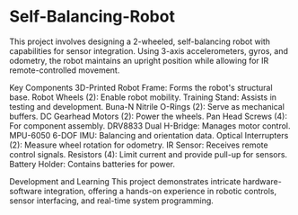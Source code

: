 # Self-Balancing-Robot
This project involves designing a 2-wheeled, self-balancing robot with capabilities for sensor integration. Using 3-axis accelerometers, gyros, and odometry, the robot maintains an upright position while allowing for IR remote-controlled movement.

Key Components
3D-Printed Robot Frame: Forms the robot's structural base.
Robot Wheels (2): Enable robot mobility.
Training Stand: Assists in testing and development.
Buna-N Nitrile O-Rings (2): Serve as mechanical buffers.
DC Gearhead Motors (2): Power the wheels.
Pan Head Screws (4): For component assembly.
DRV8833 Dual H-Bridge: Manages motor control.
MPU-6050 6-DOF IMU: Balancing and orientation data.
Optical Interrupters (2): Measure wheel rotation for odometry.
IR Sensor: Receives remote control signals.
Resistors (4): Limit current and provide pull-up for sensors.
Battery Holder: Contains batteries for power.

Development and Learning
This project demonstrates intricate hardware-software integration, offering a hands-on experience in robotic controls, sensor interfacing, and real-time system programming.
